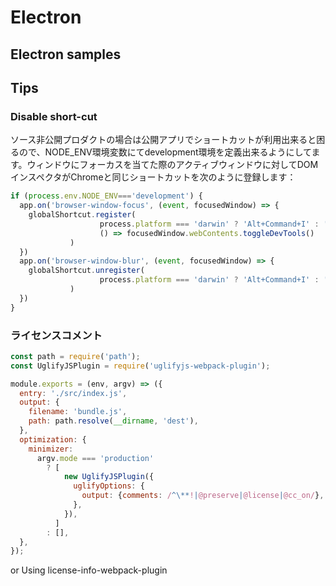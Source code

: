 # Electron

## Electron samples

## Tips

### Disable short-cut
ソース非公開プロダクトの場合は公開アプリでショートカットが利用出来ると困るので、NODE_ENV環境変数にてdevelopment環境を定義出来るようにしてます。ウィンドウにフォーカスを当てた際のアクティブウィンドウに対してDOMインスペクタがChromeと同じショートカットを次のように登録します：

~~~js
if (process.env.NODE_ENV==='development') {
  app.on('browser-window-focus', (event, focusedWindow) => {
    globalShortcut.register(
　　　　　　　　　　　　process.platform === 'darwin' ? 'Alt+Command+I' : 'Ctrl+Shift+I',
　　　　　　　　　　　　() => focusedWindow.webContents.toggleDevTools()
　　　　　　　　)
  })
  app.on('browser-window-blur', (event, focusedWindow) => {
    globalShortcut.unregister(
　　　　　　　　　　　　process.platform === 'darwin' ? 'Alt+Command+I' : 'Ctrl+Shift+I'
　　　　　　　　)
  })
}
~~~
### ライセンスコメント
~~~js
const path = require('path');
const UglifyJSPlugin = require('uglifyjs-webpack-plugin');

module.exports = (env, argv) => ({
  entry: './src/index.js',
  output: {
    filename: 'bundle.js',
    path: path.resolve(__dirname, 'dest'),
  },
  optimization: {
    minimizer:
      argv.mode === 'production'
        ? [
            new UglifyJSPlugin({
              uglifyOptions: {
                output: {comments: /^\**!|@preserve|@license|@cc_on/},
              },
            }),
          ]
        : [],
  },
});
~~~
or
Using license-info-webpack-plugin
